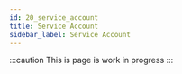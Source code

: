 ```yaml
---
id: 20_service_account
title: Service Account
sidebar_label: Service Account
---
```

:::caution
This is page is work in progress
:::